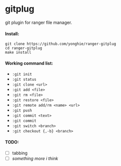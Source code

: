 gitplug
=======


git plugin for ranger file manager.

#### Install:
```
git clone https://github.com/yonghie/ranger-gitplug
cd ranger-gitplug
make install
```

#### Working command list:
* ```:git init```
* ```:git status```
* ```:git clone <url>```
* ```:git add <file>```
* ```:git rm <file>```
* ```:git restore <file>```
* ```:git remote add/rm <name> <url>```
* ```:git push```
* ```:git commit <text>```
* ```:git commit```
* ```:git switch <branch>```
* ```:git checkout {,-b} <branch>```

#### TODO:
- [ ] tabbing
- [ ] _something more i think_
